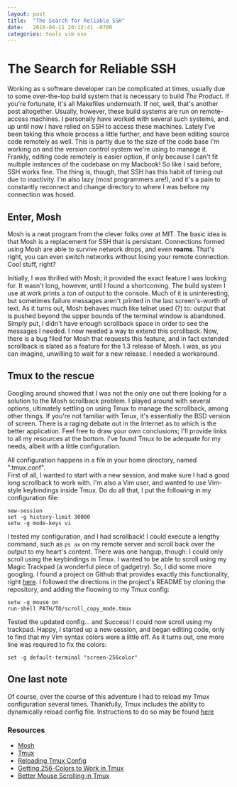```yaml
---
layout: post
title:  "The Search for Reliable SSH"
date:   2016-04-11 20:12:41 -0700
categories: tools vim osx
---
```


# The Search for Reliable SSH

Working as s software developer can be complicated at times, usually due to some
over-the-top build system that is necessary to build _The Product_.  If you're
fortunate, it's all Makefiles underneath.  If not, well, that's another post
altogether.  Usually, however, these build systems are run on remote-access
machines.  I personally have worked with several such systems, and up until now
I have relied on SSH to access these machines.  Lately I've been taking this
whole process a little further, and have been editing source code remotely as
well.  This is partly due to the size of the code base I'm working on and the
version control system we're using to manage it.  Frankly, editing code remotely
is easier option, if only because I can't fit multiple instances of the codebase
on my Macbook!  So like I said before, SSH works fine.  The thing is, though,
that SSH has this habit of timing out due to inactivity.  I'm also lazy (most
programmers are!), and it's a pain to constantly reconnect and change directory
to where I was before my connection was hosed.  

## Enter, Mosh

Mosh is a neat program from the clever folks over at MIT.  The basic idea is
that Mosh is a replacement for SSH that is persistant.  Connections formed using
Mosh are able to survive network drops, and even __roams__.  That's right, you
can even switch networks without losing your remote connection.  Cool stuff,
right?

Initially, I was thrilled with Mosh; it provided the exact feature I was looking
for.  It wasn't long, however, until I found a shortcoming.  The build system I
use at work prints a _ton_ of output to the console.  Much of it is
uninteresting, but sometimes failure messages aren't printed in the last
screen's-worth of text.  As it turns out, Mosh behaves much like telnet used (?)
to: output that is pushed beyond the upper bounds of the terminal window is
abandoned.  Simply put, I didn't have enough scrollback space in order to see
the messages I needed.  I now needed a way to extend this scrollback.  Now,
there is a bug filed for Mosh that requests this feature, and in fact extended
scrollback is slated as a feature for the 1.3 release of Mosh.  I was, as you
can imagine, unwilling to wait for a new release.  I needed a workaround.

## Tmux to the rescue

Googling around showed that I was not the only one out there looking for a
solution to the Mosh scrollback problem.  I played around with several options,
ultimately settling on using Tmux to manage the scrollback, among other things.
If you're not familiar with Tmux, it's essentially the BSD version of screen.
There is a raging debate out in the Internet as to which is the better
application.  Feel free to draw your own conclusions; I'll provide links to all
my resources at the bottom.  I've found Tmux to be adequate for my needs, albeit
with a little configuration.

All configuration happens in a file in your home directory, named ".tmux.conf".  
First of all, I wanted to start with a new session, and make sure I had a good
long scrollback to work with.  I'm also a Vim user, and wanted to use Vim-style
keybindings inside Tmux.  Do do all that, I put the following in my configuration
file:

```
new-session
set -g history-limit 30000
setw -g mode-keys vi
```

I tested my configuration, and I had scrollback!  I could execute a lengthy
command, such as `ps ax` on my remote server and scroll back over the output to
my heart's content.  There was one hangup, though: I could only scroll using the
keybindings in Tmux.  I wanted to be able to scroll using my Magic Trackpad (a
wonderful piece of gadgetry).  So, I did some more googling.  I found a project
on Github that provides exactly this functionality, right
[here](https://github.com/NHDaly/tmux-scroll-copy-mode).  I followed the
directions in the project's README by cloning the repository, and adding the
floowing to my Tmux config:

```
setw -g mouse on
run-shell PATH/TO/scroll_copy_mode.tmux
```

Tested the updated config... and Success!  I could now scroll using my trackpad.
Happy, I started up a new session, and began editing code, only to find that my
Vim syntax colors were a little off.  As it turns out, one more line was
required to fix the colors:

```
set -g default-terminal "screen-256color"
```

## One last note

Of course, over the course of this adventure I had to reload my Tmux
configuration several times.  Thankfully, Tmux includes the ability to
dynamically reload config file.  Instructions to do so may be found
[here](http://blogs.sanctum.geek.nz/reloading-tmux-config)


### Resources

* [Mosh](https://mosh.mit.edu/)
* [Tmux](https://tmux.github.io/)
* [Reloading Tmux Config](https://blog.sanctum.geek.nz/reloading-tmux-config/)
* [Getting 256-Colors to Work in Tmux](https://unix.stackexchange.com/questions/1045/getting-256-colors-to-work-in-tmux)
* [Better Mouse Scrolling in Tmux](https://www.davidverhasselt.com/better-mouse-scrolling-in-tmux/)


